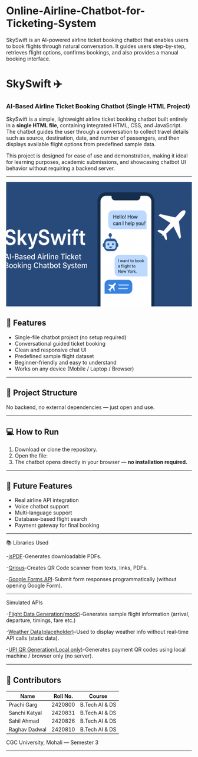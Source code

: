 # Online-Airline-Chatbot-for-Ticketing-System
SkySwift is an AI-powered airline ticket booking chatbot that enables users to book flights through natural conversation. It guides users step-by-step, retrieves flight options, confirms bookings, and also provides a manual booking interface.
# SkySwift ✈️  
### AI-Based Airline Ticket Booking Chatbot (Single HTML Project)

SkySwift is a simple, lightweight airline ticket booking chatbot built entirely in a **single HTML file**, containing integrated HTML, CSS, and JavaScript. The chatbot guides the user through a conversation to collect travel details such as source, destination, date, and number of passengers, and then displays available flight options from predefined sample data.

This project is designed for ease of use and demonstration, making it ideal for learning purposes, academic submissions, and showcasing chatbot UI behavior without requiring a backend server.

---

<p align="center">
  <img src="https://github.com/prachigarg1511/Online-Airline-Chatbot-for-Ticketing-System/blob/main/Bannner.png" width="800px">

</p>


## 🚀 Features

- Single-file chatbot project (no setup required)
- Conversational guided ticket booking
- Clean and responsive chat UI
- Predefined sample flight dataset
- Beginner-friendly and easy to understand
- Works on any device (Mobile / Laptop / Browser)

---

## 📁 Project Structure

No backend, no external dependencies — just open and use.

---

## 💻 How to Run

1. Download or clone the repository.
2. Open the file:
3. The chatbot opens directly in your browser — **no installation required.**

---

## 🌟 Future Features

- Real airline API integration  
- Voice chatbot support  
- Multi-language support  
- Database-based flight search  
- Payment gateway for final booking  

---
📚 Libraries Used

-[jsPDF](https://github.com/parallax/jsPDF)-Generates downloadable PDFs.


-[Qrious](https://github.com/neocotic/qrious)-Creates QR Code scanner from texts, links, PDFs.


-[Google Forms API](https://googleapis/google-api-nodejs-client/tree/main/samples/forms)-Submit form responses programmatically (without opening Google Form).

---
 Simulated APIs

-[Flight Data Generation(mock)](https://github.com/public-apis/public-apis)-Generates sample flight information (arrival, departure, timings, fare etc.)


-[Weather Data(placeholder)](https://github.com/robertoduessmann/weather-api)-Used to display weather info without real-time API calls (static data).  


-[UPI QR Generation(Local only)](https://github.com/neocotic/qrious)-Generates payment QR codes using local machine / browser only (no server).  


---

## 👥 Contributors

| Name | Roll No. | Course |
|------|----------|--------|
| Prachi Garg | 2420800 | B.Tech AI & DS |
| Sanchi Katyal | 2420831 | B.Tech AI & DS |
| Sahil Ahmad | 2420826 | B.Tech AI & DS |
| Raghav Dadwal | 2420810 | B.Tech AI & DS |

CGC University, Mohali — Semester 3

---
